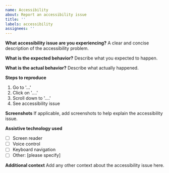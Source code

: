 ```yaml
---
name: Accessibility
about: Report an accessibility issue
title: ''
labels: accessibility
assignees: ''
---
```


**What accessibility issue are you experiencing?**
A clear and concise description of the accessibility problem.

**What is the expected behavior?**
Describe what you expected to happen.

**What is the actual behavior?**
Describe what actually happened.

**Steps to reproduce**
1. Go to '...'
2. Click on '....'
3. Scroll down to '....'
4. See accessibility issue

**Screenshots**
If applicable, add screenshots to help explain the accessibility issue.

**Assistive technology used**
- [ ] Screen reader
- [ ] Voice control
- [ ] Keyboard navigation
- [ ] Other: [please specify]

**Additional context**
Add any other context about the accessibility issue here.
